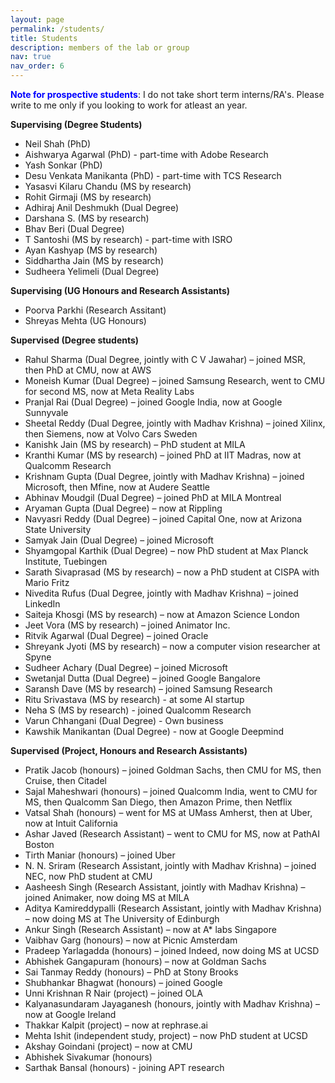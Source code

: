 ```yaml
---
layout: page
permalink: /students/
title: Students
description: members of the lab or group
nav: true
nav_order: 6
---
```


<span style="color: blue; font-weight: bold;">Note for prospective students</span>: I do not take short term interns/RA's. Please write to me only if you looking to work for atleast an year. <br>

**Supervising (Degree Students)**
  - Neil Shah (PhD)
  - Aishwarya Agarwal (PhD) - part-time with Adobe Research
  - Yash Sonkar (PhD)
  - Desu Venkata Manikanta (PhD) - part-time with TCS Research
  - Yasasvi Kilaru Chandu (MS by research)
  - Rohit Girmaji (MS by research)
  - Adhiraj Anil Deshmukh (Dual Degree)
  - Darshana S. (MS by research)
  - Bhav Beri (Dual Degree)
  - T Santoshi (MS by research) - part-time with ISRO
  - Ayan Kashyap (MS by research)
  - Siddhartha Jain (MS by research)
  - Sudheera Yelimeli (Dual Degree)

  **Supervising (UG Honours and Research Assistants)**
  - Poorva Parkhi (Research Assitant)
  - Shreyas Mehta (UG Honours)

  **Supervised (Degree students)**
  - Rahul Sharma (Dual Degree, jointly with C V Jawahar) – joined MSR, then PhD at CMU, now at AWS  
  - Moneish Kumar (Dual Degree) – joined Samsung Research, went to CMU for second MS, now at Meta Reality Labs  
  - Pranjal Rai (Dual Degree) – joined Google India, now at Google Sunnyvale  
  - Sheetal Reddy (Dual Degree, jointly with Madhav Krishna) – joined Xilinx, then Siemens, now at Volvo Cars Sweden  
  - Kanishk Jain (MS by research) – PhD student at MILA  
  - Kranthi Kumar (MS by research) – joined PhD at IIT Madras, now at Qualcomm Research  
  - Krishnam Gupta (Dual Degree, jointly with Madhav Krishna) – joined Microsoft, then Mfine, now at Audere Seattle  
  - Abhinav Moudgil (Dual Degree) – joined PhD at MILA Montreal  
  - Aryaman Gupta (Dual Degree) – now at Rippling  
  - Navyasri Reddy (Dual Degree) – joined Capital One, now at Arizona State University  
  - Samyak Jain (Dual Degree) – joined Microsoft  
  - Shyamgopal Karthik (Dual Degree) – now PhD student at Max Planck Institute, Tuebingen  
  - Sarath Sivaprasad (MS by research) – now a PhD student at CISPA with Mario Fritz  
  - Nivedita Rufus (Dual Degree, jointly with Madhav Krishna) – joined LinkedIn  
  - Saiteja Khosgi (MS by research) – now at Amazon Science London  
  - Jeet Vora (MS by research) – joined Animator Inc.  
  - Ritvik Agarwal (Dual Degree) – joined Oracle  
  - Shreyank Jyoti (MS by research) – now a computer vision researcher at Spyne  
  - Sudheer Achary (Dual Degree) – joined Microsoft  
  - Swetanjal Dutta (Dual Degree) – joined Google Bangalore  
  - Saransh Dave (MS by research) – joined Samsung Research  
  - Ritu Srivastava (MS by research) - at some AI startup
  - Neha S (MS by research) - joined Qualcomm Research
  - Varun Chhangani (Dual Degree) - Own business
  - Kawshik Manikantan (Dual Degree) - now at Google Deepmind

 **Supervised (Project, Honours and Research Assistants)**
- Pratik Jacob (honours) – joined Goldman Sachs, then CMU for MS, then Cruise, then Citadel
- Sajal Maheshwari (honours) – joined Qualcomm India, went to CMU for MS, then Qualcomm San Diego, then Amazon Prime, then Netflix  
- Vatsal Shah (honours) – went for MS at UMass Amherst, then at Uber, now at Intuit California  
- Ashar Javed (Research Assistant) – went to CMU for MS, now at PathAI Boston  
- Tirth Maniar (honours) – joined Uber  
- N. N. Sriram (Research Assistant, jointly with Madhav Krishna) – joined NEC, now PhD student at CMU  
- Aasheesh Singh (Research Assistant, jointly with Madhav Krishna) – joined Animaker, now doing MS at MILA  
- Aditya Kamireddypalli (Research Assistant, jointly with Madhav Krishna) – now doing MS at The University of Edinburgh  
- Ankur Singh (Research Assistant) – now at A* labs Singapore  
- Vaibhav Garg (honours) – now at Picnic Amsterdam  
- Pradeep Yarlagadda (honours) – joined Indeed, now doing MS at UCSD  
- Abhishek Gangapuram (honours) – now at Goldman Sachs  
- Sai Tanmay Reddy (honours) – PhD at Stony Brooks  
- Shubhankar Bhagwat (honours) – joined Google  
- Unni Krishnan R Nair (project) – joined OLA  
- Kalyanasundaram Jayaganesh (honours, jointly with Madhav Krishna) – now at Google Ireland  
- Thakkar Kalpit (project) – now at rephrase.ai  
- Mehta Ishit (independent study, project) – now PhD student at UCSD 
- Akshay Goindani (project) – now at CMU  
- Abhishek Sivakumar (honours) 
- Sarthak Bansal (honours) - joining APT research
  
